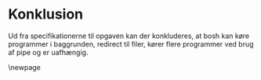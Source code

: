 # Konklusion

Ud fra specifikationerne til opgaven kan der konkluderes, at ​bosh ​kan køre programmer i baggrunden, redirect til filer, kører flere programmer ved brug af pipe og er uafhængig.

\newpage
